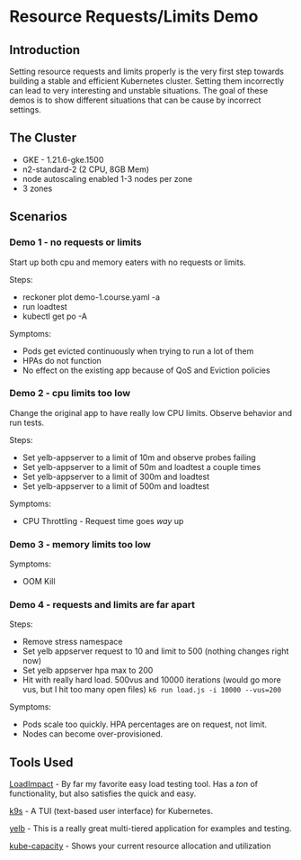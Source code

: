 # Resource Requests/Limits Demo

## Introduction

Setting resource requests and limits properly is the very first step towards building a stable and efficient Kubernetes cluster. Setting them incorrectly can lead to very interesting and unstable situations. The goal of these demos is to show different situations that can be cause by incorrect settings.

## The Cluster

- GKE - 1.21.6-gke.1500
- n2-standard-2 (2 CPU, 8GB Mem)
- node autoscaling enabled 1-3 nodes per zone
- 3 zones

## Scenarios

### Demo 1 - no requests or limits

Start up both cpu and memory eaters with no requests or limits.

Steps:
- reckoner plot demo-1.course.yaml -a
- run loadtest
- kubectl get po -A

Symptoms:
- Pods get evicted continuously when trying to run a lot of them
- HPAs do not function
- No effect on the existing app because of QoS and Eviction policies

### Demo 2 - cpu limits too low

Change the original app to have really low CPU limits. Observe behavior and run tests.

Steps:
- Set yelb-appserver to a limit of 10m and observe probes failing
- Set yelb-appserver to a limit of 50m and loadtest a couple times
- Set yelb-appserver to a limit of 300m and loadtest
- Set yelb-appserver to a limit of 500m and loadtest

Symptoms:
- CPU Throttling - Request time goes _way_ up

### Demo 3 - memory limits too low

Symptoms:
- OOM Kill

### Demo 4 - requests and limits are far apart

Steps:
- Remove stress namespace
- Set yelb appserver request to 10 and limit to 500 (nothing changes right now)
- Set yelb appserver hpa max to 200
- Hit with really hard load. 500vus and 10000 iterations (would go more vus, but I hit too many open files) `k6 run load.js -i 10000 --vus=200`

Symptoms:
- Pods scale too quickly. HPA percentages are on request, not limit.
- Nodes can become over-provisioned.

## Tools Used

[LoadImpact](https://k6.io/) - By far my favorite easy load testing tool. Has a _ton_ of functionality, but also satisfies the quick and easy.

[k9s](https://k9scli.io/) - A TUI (text-based user interface) for Kubernetes.

[yelb](https://github.com/mreferre/yelb) - This is a really great multi-tiered application for examples and testing.

[kube-capacity](https://github.com/robscott/kube-capacity) - Shows your current resource allocation and utilization
